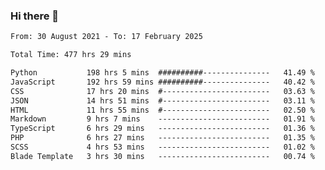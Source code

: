 ### Hi there 👋

<!--
**dominoto/dominoto** is a ✨ _special_ ✨ repository because its `README.md` (this file) appears on your GitHub profile.

Here are some ideas to get you started:

- 🔭 I’m currently working on ...
- 🌱 I’m currently learning ...
- 👯 I’m looking to collaborate on ...
- 🤔 I’m looking for help with ...
- 💬 Ask me about ...
- 📫 How to reach me: ...
- 😄 Pronouns: ...
- ⚡ Fun fact: ...
-->
<!--START_SECTION:waka-->

```txt
From: 30 August 2021 - To: 17 February 2025

Total Time: 477 hrs 29 mins

Python           198 hrs 5 mins  ##########---------------   41.49 %
JavaScript       192 hrs 59 mins ##########---------------   40.42 %
CSS              17 hrs 20 mins  #------------------------   03.63 %
JSON             14 hrs 51 mins  #------------------------   03.11 %
HTML             11 hrs 55 mins  #------------------------   02.50 %
Markdown         9 hrs 7 mins    -------------------------   01.91 %
TypeScript       6 hrs 29 mins   -------------------------   01.36 %
PHP              6 hrs 27 mins   -------------------------   01.35 %
SCSS             4 hrs 53 mins   -------------------------   01.02 %
Blade Template   3 hrs 30 mins   -------------------------   00.74 %
```

<!--END_SECTION:waka-->
